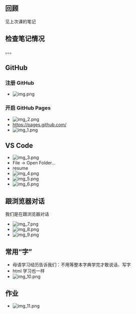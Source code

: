 ## 回顾
见上次课的笔记

## 检查笔记情况
。。。

## GitHub
### 注册 GitHub
- ![img.png](img%2Fimg.png)
### 开启 GitHub Pages
- ![img_2.png](img%2Fimg_2.png)
- https://pages.github.com/
- ![img_1.png](img%2Fimg_1.png)

## VS Code
- ![img_3.png](img%2Fimg_3.png)
- File -> Open Folder...
- resume
- ![img_4.png](img%2Fimg_4.png)
- ![img_5.png](img%2Fimg_5.png)
- ![img_6.png](img%2Fimg_6.png)

## 跟浏览器对话
我们是在跟浏览器对话
- ![img_7.png](img%2Fimg_7.png)
- ![img_8.png](img%2Fimg_8.png)
- ![img_9.png](img%2Fimg_9.png)

## 常用“字”
- 母语学习经历告诉我们：不用等整本字典学完才敢说话、写字
- html 学习也一样
- ![img_10.png](img%2Fimg_10.png)

## 作业
- ![img_11.png](img%2Fimg_11.png)